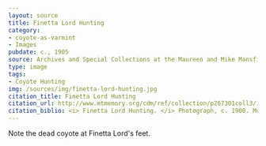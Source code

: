 ```yaml
---
layout: source
title: Finetta Lord Hunting 
category: 
- coyote-as-varmint
- Images
pubdate: c., 1905
source: Archives and Special Collections at the Maureen and Mike Mansfield Library, University of Montana
type: image
tags: 
- Coyote Hunting
img: /sources/img/finetta-lord-hunting.jpg
citation_title: Finetta Lord Hunting
citation_url: http://www.mtmemory.org/cdm/ref/collection/p267301coll3/id/3824.
citation_biblio: <i> Finetta Lord Hunting. </i> Photograph, c. 1900. Montana Memory Project.  University of Montana, Missoula. Mansfield Library.  http://mtmemory.org/cdm/singleitem/collection/p16013coll27/id/3777/rec/1
---
```


Note the dead coyote at Finetta Lord's feet. 
